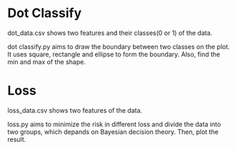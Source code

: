 # Dot Classify
dot_data.csv shows two features and their classes(0 or 1) of the data.  
  
dot classify.py aims to draw the boundary between two classes on the plot.  
It uses square, rectangle and ellipse to form the boundary.
Also, find the min and max of the shape.
# Loss
loss_data.csv shows two features of the data.  
  
loss.py aims to minimize the risk in different loss and divide the data into two groups, which depands on Bayesian decision theory. Then, plot the result.
